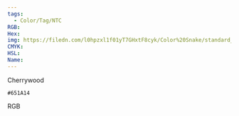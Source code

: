 ```yaml
---
tags:
  - Color/Tag/NTC
RGB:
Hex:
img: https://filedn.com/l0hpzxl1f01yT7GHxtF8cyk/Color%20Snake/standard_csv_to_svg//651A14.svg
CMYK:
HSL:
Name:
---
```

Cherrywood
```palette
#651A14
```
RGB
